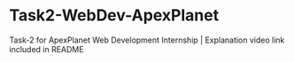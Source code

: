 # Task2-WebDev-ApexPlanet
Task-2 for ApexPlanet Web Development Internship | Explanation video link included in README
